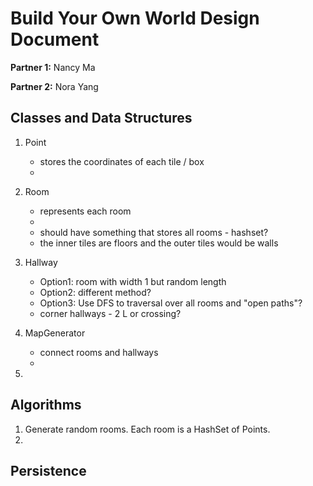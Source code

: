 # Build Your Own World Design Document

**Partner 1:**
Nancy Ma

**Partner 2:**
Nora Yang

## Classes and Data Structures
1. Point
   - stores the coordinates of each tile / box
   - 

2. Room
   - represents each room
   - 
   - should have something that stores all rooms - hashset?
   - the inner tiles are floors and the outer tiles would be walls

3. Hallway
   - Option1: room with width 1 but random length
   - Option2: different method?
   - Option3: Use DFS to traversal over all rooms and "open paths"?
   - corner hallways - 2 L or crossing?

4. MapGenerator
    - connect rooms and hallways
    - 

5. 

## Algorithms
1. Generate random rooms. Each room is a HashSet of Points. 
2. 

## Persistence
